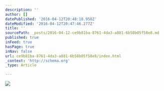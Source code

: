 ```yaml
---
description: ''
author: []
datePublished: '2016-04-12T20:48:18.950Z'
dateModified: '2016-04-12T20:47:46.277Z'
title: ''
sourcePath: _posts/2016-04-12-ce9b81ba-8761-4da3-a881-6b58b05f58e8.md
published: true
inFeed: true
hasPage: true
inNav: false
url: ce9b81ba-8761-4da3-a881-6b58b05f58e8/index.html
_context: 'http://schema.org'
_type: Article

---
```

![](https://the-grid-user-content.s3-us-west-2.amazonaws.com/7466df2a-19bd-4fe6-92ad-46582192489a.png)